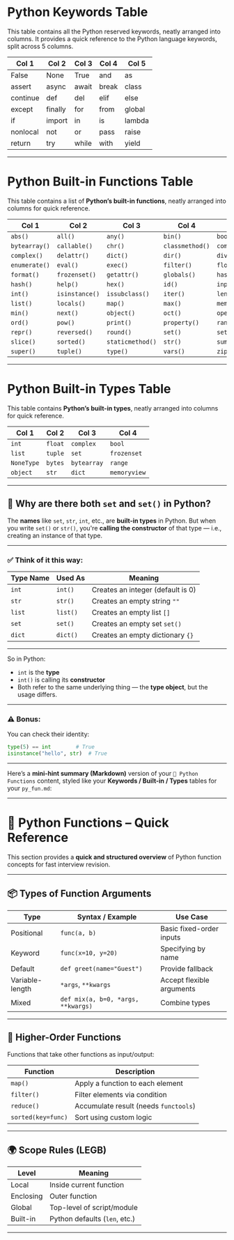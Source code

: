 # Python Keywords Table

This table contains all the Python reserved keywords, neatly arranged into columns. It provides a quick reference to the Python language keywords, split across 5 columns.

| Col 1     | Col 2     | Col 3    | Col 4    | Col 5    |
|-----------|-----------|----------|----------|----------|
| False     | None      | True     | and      | as       |
| assert    | async     | await    | break    | class    |
| continue  | def       | del      | elif     | else     |
| except    | finally   | for      | from     | global   |
| if        | import    | in       | is       | lambda   |
| nonlocal  | not       | or       | pass     | raise    |
| return    | try       | while    | with     | yield    |

---

# Python Built-in Functions Table
This table contains a list of **Python’s built-in functions**, neatly arranged into columns for quick reference.

| Col 1         | Col 2          | Col 3            | Col 4           | Col 5          |
| ------------- | -------------- | ---------------- | --------------- | -------------- |
| `abs()`       | `all()`        | `any()`          | `bin()`         | `bool()`       |
| `bytearray()` | `callable()`   | `chr()`          | `classmethod()` | `compile()`    |
| `complex()`   | `delattr()`    | `dict()`         | `dir()`         | `divmod()`     |
| `enumerate()` | `eval()`       | `exec()`         | `filter()`      | `float()`      |
| `format()`    | `frozenset()`  | `getattr()`      | `globals()`     | `hasattr()`    |
| `hash()`      | `help()`       | `hex()`          | `id()`          | `input()`      |
| `int()`       | `isinstance()` | `issubclass()`   | `iter()`        | `len()`        |
| `list()`      | `locals()`     | `map()`          | `max()`         | `memoryview()` |
| `min()`       | `next()`       | `object()`       | `oct()`         | `open()`       |
| `ord()`       | `pow()`        | `print()`        | `property()`    | `range()`      |
| `repr()`      | `reversed()`   | `round()`        | `set()`         | `setattr()`    |
| `slice()`     | `sorted()`     | `staticmethod()` | `str()`         | `sum()`        |
| `super()`     | `tuple()`      | `type()`         | `vars()`        | `zip()`        |

---

# Python Built-in Types Table
This table contains **Python’s built-in types**, neatly arranged into columns for quick reference.

| Col 1      | Col 2   | Col 3       | Col 4       |
| ---------- | ------- | ----------- | ----------- |
| `int`      | `float` | `complex`   | `bool`      |         
| `list`     | `tuple` | `set`       | `frozenset` |        
| `NoneType` | `bytes` | `bytearray` | `range`     |  
| `object`   | `str`   |  `dict`     | `memoryview`|              

---

## 🔹 Why are there both `set` and `set()` in Python?

The **names** like `set`, `str`, `int`, etc., are **built-in types** in Python. But when you write `set()` or `str()`, you're **calling the constructor** of that type — i.e., creating an instance of that type.

---

### ✅ Think of it this way:

| Type Name | Used As  | Meaning                           |
| --------- | -------- | --------------------------------- |
| `int`     | `int()`  | Creates an integer (default is 0) |
| `str`     | `str()`  | Creates an empty string `""`      |
| `list`    | `list()` | Creates an empty list `[]`        |
| `set`     | `set()`  | Creates an empty set `set()`      |
| `dict`    | `dict()` | Creates an empty dictionary `{}`  |

---

So in Python:

* `int` is the **type**
* `int()` is calling its **constructor**
* Both refer to the same underlying thing — the **type object**, but the usage differs.

---

### ⚠️ Bonus:

You can check their identity:

```python
type(5) == int        # True
isinstance("hello", str)  # True
```

---
Here’s a **mini-hint summary (Markdown)** version of your `🧠 Python Functions` content, styled like your **Keywords / Built-in / Types** tables for your `py_fun.md`:

---

# 🧠 Python Functions – Quick Reference

This section provides a **quick and structured overview** of Python function concepts for fast interview revision.

---

## 📦 Types of Function Arguments

| Type            | Syntax / Example                   | Use Case                  |
| --------------- | ---------------------------------- | ------------------------- |
| Positional      | `func(a, b)`                       | Basic fixed-order inputs  |
| Keyword         | `func(x=10, y=20)`                 | Specifying by name        |
| Default         | `def greet(name="Guest")`          | Provide fallback          |
| Variable-length | `*args`, `**kwargs`                | Accept flexible arguments |
| Mixed           | `def mix(a, b=0, *args, **kwargs)` | Combine types             |

---

## 🧠 Higher-Order Functions

Functions that take other functions as input/output:

| Function           | Description                           |
| ------------------ | ------------------------------------- |
| `map()`            | Apply a function to each element      |
| `filter()`         | Filter elements via condition         |
| `reduce()`         | Accumulate result (needs `functools`) |
| `sorted(key=func)` | Sort using custom logic               |

---

## 🌍 Scope Rules (LEGB)

| Level     | Meaning                       |
| --------- | ----------------------------- |
| Local     | Inside current function       |
| Enclosing | Outer function                |
| Global    | Top-level of script/module    |
| Built-in  | Python defaults (`len`, etc.) |

---
